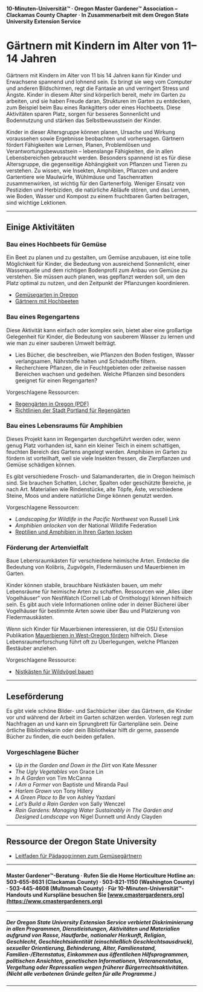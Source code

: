 #### 10-Minuten-Universität™ · Oregon Master Gardener™ Association – Clackamas County Chapter · In Zusammenarbeit mit dem Oregon State University Extension Service

# Gärtnern mit Kindern im Alter von 11–14 Jahren

Gärtnern mit Kindern im Alter von 11 bis 14 Jahren kann für Kinder und Erwachsene spannend und lohnend sein. Es bringt sie weg vom Computer und anderen Bildschirmen, regt die Fantasie an und verringert Stress und Ängste. Kinder in diesem Alter sind körperlich bereit, mehr im Garten zu arbeiten, und sie haben Freude daran, Strukturen im Garten zu entdecken, zum Beispiel beim Bau eines Rankgitters oder eines Hochbeets. Diese Aktivitäten sparen Platz, sorgen für besseres Sonnenlicht und Bodennutzung und stärken das Selbstbewusstsein der Kinder.

Kinder in dieser Altersgruppe können planen, Ursache und Wirkung voraussehen sowie Ergebnisse beobachten und vorhersagen. Gärtnern fördert Fähigkeiten wie Lernen, Planen, Problemlösen und Verantwortungsbewusstsein – lebenslange Fähigkeiten, die in allen Lebensbereichen gebraucht werden. Besonders spannend ist es für diese Altersgruppe, die gegenseitige Abhängigkeit von Pflanzen und Tieren zu verstehen. Zu wissen, wie Insekten, Amphibien, Pflanzen und andere Gartentiere wie Maulwürfe, Wühlmäuse und Taschenratten zusammenwirken, ist wichtig für den Gartenerfolg. Weniger Einsatz von Pestiziden und Herbiziden, die natürliche Abläufe stören, und das Lernen, wie Boden, Wasser und Kompost zu einem fruchtbaren Garten beitragen, sind wichtige Lektionen.

---

## Einige Aktivitäten

### Bau eines Hochbeets für Gemüse

Ein Beet zu planen und zu gestalten, um Gemüse anzubauen, ist eine tolle Möglichkeit für Kinder, die Bedeutung von ausreichend Sonnenlicht, einer Wasserquelle und dem richtigen Bodenprofil zum Anbau von Gemüse zu verstehen. Sie müssen auch planen, was gepflanzt werden soll, um den Platz optimal zu nutzen, und den Zeitpunkt der Pflanzungen koordinieren.

- [Gemüsegarten in Oregon](https://catalog.extension.oregonstate.edu/sites/catalog/files/project/pdf/ec871.pdf)
- [Gärtnern mit Hochbeeten](https://catalog.extension.oregonstate.edu/fs270)

### Bau eines Regengartens

Diese Aktivität kann einfach oder komplex sein, bietet aber eine großartige Gelegenheit für Kinder, die Bedeutung von sauberem Wasser zu lernen und wie man zu einer sauberen Umwelt beiträgt.

- Lies Bücher, die beschreiben, wie Pflanzen den Boden festigen, Wasser verlangsamen, Nährstoffe halten und Schadstoffe filtern.
- Recherchiere Pflanzen, die in Feuchtgebieten oder zeitweise nassen Bereichen wachsen und gedeihen. Welche Pflanzen sind besonders geeignet für einen Regengarten?

Vorgeschlagene Ressourcen:
- [Regengärten in Oregon (PDF)](https://seagrant.oregonstate.edu/sgpubs/oregon-rain-garden-guide)
- [Richtlinien der Stadt Portland für Regengärten](https://www.portlandoregon.gov/bes/article/188636)

### Bau eines Lebensraums für Amphibien

Dieses Projekt kann im Regengarten durchgeführt werden oder, wenn genug Platz vorhanden ist, kann ein kleiner Teich in einem schattigen, feuchten Bereich des Gartens angelegt werden. Amphibien im Garten zu fördern ist vorteilhaft, weil sie viele Insekten fressen, die Zierpflanzen und Gemüse schädigen können.

Es gibt verschiedene Frosch- und Salamanderarten, die in Oregon heimisch sind. Sie brauchen Schatten, Löcher, Spalten oder geschützte Bereiche, je nach Art. Materialien wie Rindenstücke, alte Töpfe, Äste, verschiedene Steine, Moos und andere natürliche Dinge können genutzt werden.

Vorgeschlagene Ressourcen:
- *Landscaping for Wildlife in the Pacific Northwest* von Russell Link
- *Amphibien anlocken* von der National Wildlife Federation
- [Reptilien und Amphibien in Ihren Garten locken](https://www.google.com/search?q=why+are+amphibians+beneficial+to+the+garden+in+oregon%3Aedu)

### Förderung der Artenvielfalt

Baue Lebensraumkästen für verschiedene heimische Arten. Entdecke die Bedeutung von Kolibris, Zugvögeln, Fledermäusen und Mauerbienen im Garten.

Kinder können stabile, brauchbare Nistkästen bauen, um mehr Lebensräume für heimische Arten zu schaffen. Ressourcen wie „Alles über Vogelhäuser“ von NestWatch (Cornell Lab of Ornithology) können hilfreich sein. Es gibt auch viele Informationen online oder in deiner Bücherei über Vogelhäuser für bestimmte Arten sowie über Bau und Platzierung von Fledermauskästen.

Wenn sich Kinder für Mauerbienen interessieren, ist die OSU Extension Publikation [Mauerbienen in West-Oregon fördern](https://catalog.extension.oregonstate.edu/em9130) hilfreich. Diese Lebensraumerforschung führt oft zu Überlegungen, welche Pflanzen Bestäuber anziehen.

Vorgeschlagene Ressource:
- [Nistkästen für Wildvögel bauen](https://catalog.extension.oregonstate.edu/ec1556)

---

## Leseförderung

Es gibt viele schöne Bilder- und Sachbücher über das Gärtnern, die Kinder vor und während der Arbeit im Garten schätzen werden. Vorlesen regt zum Nachfragen an und kann ein Sprungbrett für Gartenpläne sein. Deine örtliche Bibliothekarin oder dein Bibliothekar hilft dir gerne, passende Bücher zu finden, die euch beiden gefallen.

### Vorgeschlagene Bücher

- *Up in the Garden and Down in the Dirt* von Kate Messner
- *The Ugly Vegetables* von Grace Lin
- *In A Garden* von Tim McCanna
- *I Am a Farmer* von Baptiste und Miranda Paul
- *Harlem Grown* von Tony Hillery
- *A Green Place to Be* von Ashley Yazdani
- *Let’s Build a Rain Garden* von Sally Wenczel
- *Rain Gardens: Managing Water Sustainably in The Garden and Designed Landscape* von Nigel Dunnett und Andy Clayden

---

## Ressource der Oregon State University

- [Leitfaden für Pädagog:innen zum Gemüsegärtnern](https://catalog.extension.oregonstate.edu/em9032)

---

#### Master Gardener™-Beratung · Rufen Sie die Home Horticulture Hotline an: 503-655-8631 (Clackamas County) · 503-821-1150 (Washington County) · 503-445-4608 (Multnomah County) · Für 10-Minuten-Universität™-Handouts und Kurspläne besuchen Sie [www.cmastergardeners.org](https://www.cmastergardeners.org)

---

##### Der Oregon State University Extension Service verbietet Diskriminierung in allen Programmen, Dienstleistungen, Aktivitäten und Materialien aufgrund von Rasse, Hautfarbe, nationaler Herkunft, Religion, Geschlecht, Geschlechtsidentität (einschließlich Geschlechtsausdruck), sexueller Orientierung, Behinderung, Alter, Familienstand, Familien-/Elternstatus, Einkommen aus öffentlichen Hilfsprogrammen, politischen Ansichten, genetischen Informationen, Veteranenstatus, Vergeltung oder Repressalien wegen früherer Bürgerrechtsaktivitäten. (Nicht alle verbotenen Gründe gelten für alle Programme.)
---